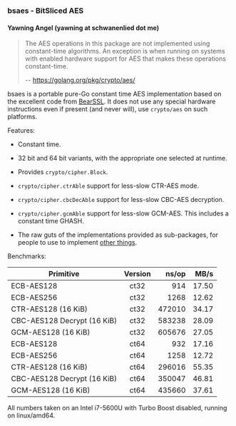 ### bsaes - BitSliced AES
#### Yawning Angel (yawning at schwanenlied dot me)

> The AES operations in this package are not implemented using constant-time
> algorithms. An exception is when running on systems with enabled hardware
> support for AES that makes these operations constant-time.
>
> -- https://golang.org/pkg/crypto/aes/

bsaes is a portable pure-Go constant time AES implementation based on the
excellent code from [BearSSL](https://bearssl.org/).  It does not use any
special hardware instructions even if present (and never will), use
`crypto/aes` on such platforms.

Features:

 * Constant time.

 * 32 bit and 64 bit variants, with the appropriate one selected at runtime.

 * Provides `crypto/cipher.Block`.

 * `crypto/cipher.ctrAble` support for less-slow CTR-AES mode.

 * `crypto/cipher.cbcDecAble` support for less-slow CBC-AES decryption.

 * `crypto/cipher.gcmAble` support for less-slow GCM-AES.  This includes
   a constant time GHASH.

 * The raw guts of the implementations provided as sub-packages, for people
   to use to implement [other things](https://git.schwanenlied.me/yawning/aez).

Benchmarks:

| Primitive                   | Version | ns/op  | MB/s   |
| --------------------------- | :-----: | -----: | -----: |
| ECB-AES128                  | ct32    | 914    | 17.50  |
| ECB-AES256                  | ct32    | 1268   | 12.62  |
| CTR-AES128 (16 KiB)         | ct32    | 472010 | 34.17  |
| CBC-AES128 Decrypt (16 KiB) | ct32    | 583238 | 28.09  |
| GCM-AES128 (16 KiB)         | ct32    | 605676 | 27.05  |
| ECB-AES128                  | ct64    | 932    | 17.16  |
| ECB-AES256                  | ct64    | 1258   | 12.72  |
| CTR-AES128 (16 KiB)         | ct64    | 296016 | 55.35  |
| CBC-AES128 Decrypt (16 KiB) | ct64    | 350047 | 46.81  |
| GCM-AES128 (16 KiB)         | ct64    | 435660 | 37.61  |

All numbers taken on an Intel i7-5600U with Turbo Boost disabled, running on
linux/amd64.
